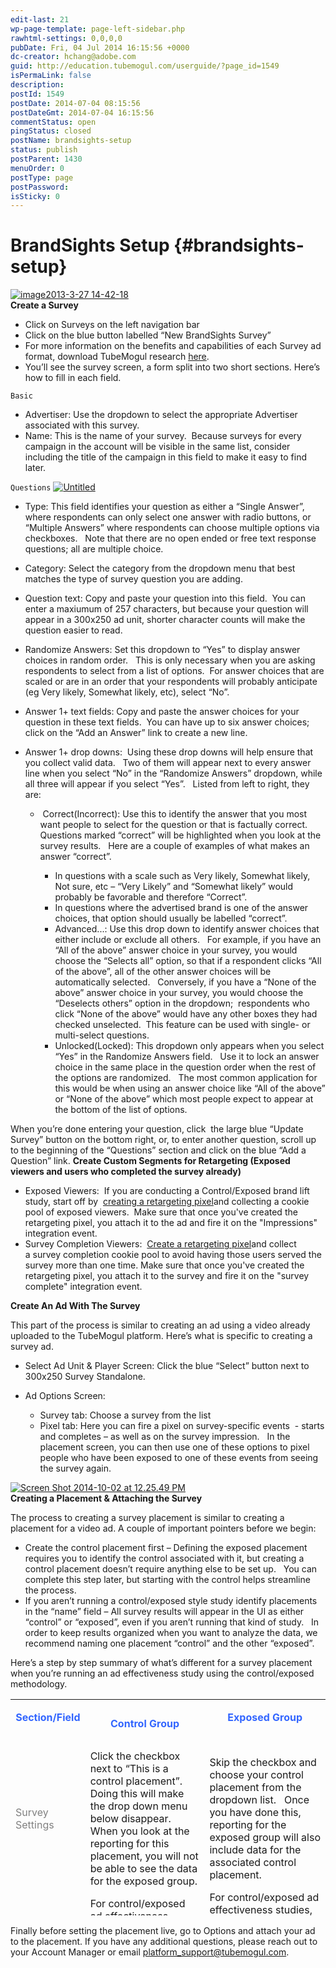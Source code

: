 ```yaml
---
edit-last: 21
wp-page-template: page-left-sidebar.php
rawhtml-settings: 0,0,0,0
pubDate: Fri, 04 Jul 2014 16:15:56 +0000
dc-creator: hchang@adobe.com
guid: http://education.tubemogul.com/userguide/?page_id=1549
isPermaLink: false
description: 
postId: 1549
postDate: 2014-07-04 08:15:56
postDateGmt: 2014-07-04 16:15:56
commentStatus: open
pingStatus: closed
postName: brandsights-setup
status: publish
postParent: 1430
menuOrder: 0
postType: page
postPassword: 
isSticky: 0
---
```


# BrandSights Setup {#brandsights-setup}

[ ![image2013-3-27 14-42-18](assets/image2013-3-27-14-42-18.jpeg)](assets/image2013-3-27-14-42-18.jpeg)   
**Create a Survey**

* Click on Surveys on the left navigation bar
* Click on the blue button labelled “New BrandSights Survey”
* For more information on the benefits and capabilities of each Survey ad format, download TubeMogul research [here](http://more.tubemogul.com/brandsights_survey_research_2014).
* You’ll see the survey screen, a form split into two short sections. Here’s how to fill in each field.

`Basic`

* Advertiser: Use the dropdown to select the appropriate Advertiser associated with this survey.
* Name: This is the name of your survey.&nbsp; Because surveys for every campaign in the account will be visible in the same list, consider including the title of the campaign in this field to make it easy to find later.

`Questions`
[ ![Untitled](assets/untitled.png)](assets/untitled.png)

* Type: This field identifies your question as either a “Single Answer”, where respondents can only select one answer with radio buttons, or “Multiple Answers” where respondents can choose multiple options via checkboxes.&nbsp;&nbsp; Note that there are no open ended or free text response questions; all are multiple choice.
* Category: Select the category from the dropdown menu that best matches the type of survey question you are adding.
* Question text: Copy and paste your question into this field.&nbsp; You can enter a maxiumum of 257 characters, but because your question will appear in a 300x250 ad unit, shorter character counts will make the question easier to read.
* Randomize Answers: Set this dropdown to “Yes” to display answer choices in random order.&nbsp;&nbsp; This is only necessary when you are asking respondents to select from a list of options.&nbsp; For answer choices that are scaled or are in an order that your respondents will probably anticipate (eg Very likely, Somewhat likely, etc), select “No”.
* Answer 1+ text fields: Copy and paste the answer choices for your question in these text fields.&nbsp; You can have up to six answer choices; click on the “Add an Answer” link to create a new line.
* Answer 1+ drop downs:&nbsp; Using these drop downs will help ensure that you collect valid data.&nbsp;&nbsp; Two of them will appear next to every answer line when you select “No” in the “Randomize Answers” dropdown, while all three will appear if you select “Yes”.&nbsp;&nbsp; Listed from left to right, they are:

    * &nbsp;Correct(Incorrect): Use this to identify the answer that you most want people to select for the question or that is factually correct.&nbsp;&nbsp;&nbsp; Questions marked “correct” will be highlighted when you look at the survey results.&nbsp;&nbsp; Here are a couple of examples of what makes an answer “correct”.

        * In questions with a scale such as Very likely, Somewhat likely, Not sure, etc – “Very Likely” and “Somewhat likely” would probably be favorable and therefore “Correct”.
        * In questions where the advertised brand is one of the answer choices, that option should usually be labelled “correct”.
        * Advanced...: Use this drop down to identify answer choices that either include or exclude all others.&nbsp;&nbsp; For example, if you have an “All of the above” answer choice in your survey, you would choose the “Selects all” option, so that if a respondent clicks “All of the above”, all of the other answer choices will be automatically selected.&nbsp;&nbsp; Conversely, if you have a “None of the above” answer choice in your survey, you would choose the “Deselects others” option in the dropdown; &nbsp;respondents who click “None of the above” would have any other boxes they had checked unselected.&nbsp; This feature can be used with single- or multi-select questions.
        * Unlocked(Locked): This dropdown only appears when you select “Yes” in the Randomize Answers field.&nbsp;&nbsp; Use it to lock an answer choice in the same place in the question order when the rest of the options are randomized.&nbsp;&nbsp; The most common application for this would be when using an answer choice like “All of the above” or “None of the above” which most people expect to appear at the bottom of the list of options.

When you’re done entering your question, click&nbsp; the large blue “Update Survey” button on the bottom right, or, to enter another question, scroll up to the beginning of the “Questions” section and click on the blue “Add a Question” link.
**Create Custom Segments for Retargeting (Exposed viewers and users who completed the survey already)**

* Exposed Viewers:&nbsp; If you are conducting a Control/Exposed brand lift study, start off by&nbsp; [creating a retargeting pixel](../../../user-guide/planning/targeting/retargeting/retargeting-pixel-setup.md)and collecting a cookie pool of exposed viewers. &nbsp;Make sure that once you've created the retargeting pixel, you attach it to the ad and fire it on the "Impressions" integration event.
* Survey Completion Viewers:&nbsp; [Create a retargeting pixel](../../../user-guide/planning/targeting/retargeting/retargeting-pixel-setup.md)and collect a&nbsp;survey completion cookie pool to avoid having those users served the survey more than one time. Make sure that once you've created the retargeting pixel, you attach it to the survey and fire it on the "survey complete" integration event.

**Create An Ad With The Survey&nbsp;**
  
This part of the process is similar to creating an ad using a video already uploaded to the TubeMogul platform.
Here’s what is specific to creating a survey ad.

* Select Ad Unit & Player Screen: Click the blue “Select” button next to 300x250 Survey Standalone.
* Ad Options Screen:

    * Survey tab: Choose a survey from the list
    * Pixel tab: Here you can fire a pixel on survey-specific events&nbsp; - starts and completes – as well as on the survey impression.&nbsp; &nbsp;In the placement screen, you can then use one of these options to pixel people who have been exposed to one of these events from seeing the survey again.

[ ![Screen Shot 2014-10-02 at 12.25.49 PM](assets/screen-shot-2014-10-02-at-12.25.49-pm1.png)](assets/screen-shot-2014-10-02-at-12.25.49-pm1.png)   
**Creating a Placement & Attaching the Survey&nbsp;**
  
The process to creating a survey placement is similar to creating a placement for a video ad.
A couple of important pointers before we begin:

* Create the control placement first – Defining the exposed placement requires you to identify the control associated with it, but creating a control placement doesn’t require anything else to be set up.&nbsp;&nbsp; You can complete this step later, but starting with the control helps streamline the process.
* If you aren’t running a control/exposed style study identify placements in the “name” field – All survey results will appear in the UI as either “control” or “exposed”, even if you aren’t running that kind of study.&nbsp;&nbsp; In order to keep results organized when you want to analyze the data, we recommend naming one placement “control” and the other “exposed”.

Here’s a step by step summary of what’s different for a survey placement when you’re running an ad effectiveness study using the control/exposed methodology.

<table style="height: 346px;" width="1289"> 
 <tbody> 
  <tr> 
   <td> <p style="text-align: center;"><span style="color: #3366ff;"><strong>Section/Field</strong></span></p> <br></td> 
   <td style="text-align: center;"><span style="color: #3366ff;"><strong>Control Group</strong></span></td> 
   <td> <p style="text-align: center;"><span style="color: #3366ff;"><strong>Exposed Group</strong></span></p> <br></td> 
  </tr> 
  <tr> 
   <td><span style="color: #808080;">Survey Settings</span></td> 
   <td>Click the checkbox next to “This is a control placement”.&nbsp;&nbsp; Doing this will make the drop down menu below disappear.&nbsp;&nbsp; When you look at the reporting for this placement, you will not be able to see the data for the exposed group.</td> 
   <td>Skip the checkbox and choose your control placement from the dropdown list.&nbsp;&nbsp; Once you have done this, reporting for the exposed group will also include data for the associated control placement.</td> 
  </tr> 
  <tr> 
   <td><span style="color: #808080;">Targeting</span></td> 
   <td>For control/exposed ad effectiveness studies, target to the same geos and sites as the campaign.</td> 
   <td>For control/exposed ad effectiveness studies, target to the same geos as the campaign, and check the “all available sites” box.</td> 
  </tr> 
  <tr> 
   <td><span style="color: #808080;">Audience</span></td> 
   <td>For control/exposed ad effectiveness studies, you want to exclude anyone who has viewed the ad, by clicking on the blue “Select Segments” link, then adding that segment to the “None of these segments” box.</td> 
   <td>For control/exposed ad effectiveness studies, you want to serve the survey only to those who have viewed the ad. To do this, click on the blue “Select Segments” link, then add the exposed segment pixel to the “Any of these segments” box.</td> 
  </tr> 
  <tr> 
   <td><span style="color: #808080;">Budget and bid</span></td> 
   <td colspan="2">If you are running a control/exposed survey, keep in mind that, unless the site list is very restricted, the pool for the control group is often bigger, which means more opportunities to reach potential respondents and shorter lead times to hit response targets in many cases.&nbsp;&nbsp; In most cases, you will want to collect responses from both groups in the same timeframe, so starting the control with a lower daily budget than the exposed group will slow the fielding time to even the pace of both placements.For US campaigns, the cost per response for the exposed group is about 40% higher than the control group.</td> 
  </tr> 
 </tbody> 
</table>

Finally before setting the placement live, go to Options and attach your ad to the placement.
If you have any additional questions, please reach out to your Account Manager or email platform_support@tubemogul.com. 